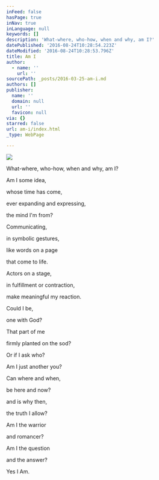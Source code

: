 ```yaml
---
inFeed: false
hasPage: true
inNav: true
inLanguage: null
keywords: []
description: 'What-where, who-how, when and why, am I?'
datePublished: '2016-08-24T10:28:54.223Z'
dateModified: '2016-08-24T10:28:53.796Z'
title: Am I
author:
  - name: ''
    url: ''
sourcePath: _posts/2016-03-25-am-i.md
authors: []
publisher:
  name: ''
  domain: null
  url: ''
  favicon: null
via: {}
starred: false
url: am-i/index.html
_type: WebPage

---
```

![](https://the-grid-user-content.s3-us-west-2.amazonaws.com/4fad09c4-dd3e-41d8-90b1-530345effcce.jpg)

What-where, who-how, when and why, am I?

Am I some idea,

whose time has come,

ever expanding and expressing,

the mind I'm from?

Communicating,

in symbolic gestures,

like words on a page

that come to life.

Actors on a stage,

in fulfillment or contraction,

make meaningful my reaction.

Could I be,

one with God?

That part of me

firmly planted on the sod?

Or if I ask who?

Am I just another you?

Can where and when,

be here and now?

and is why then,

the truth I allow?

Am I the warrior

and romancer?

Am I the question

and the answer?

Yes I Am.